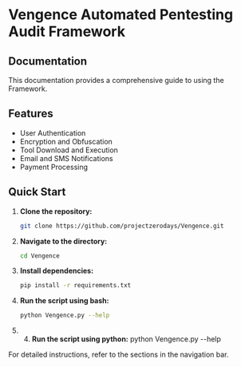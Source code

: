 # Vengence Automated Pentesting Audit Framework 

## Documentation

This documentation provides a comprehensive guide to using the Framework. 

## Features

- User Authentication
- Encryption and Obfuscation
- Tool Download and Execution
- Email and SMS Notifications
- Payment Processing

## Quick Start

1. **Clone the repository:**
    ```bash
    git clone https://github.com/projectzerodays/Vengence.git
    ```

2. **Navigate to the directory:**
    ```bash
    cd Vengence
    ```

3. **Install dependencies:**
    ```bash
    pip install -r requirements.txt
    ```

4. **Run the script using bash:**
    ```bash
    python Vengence.py --help
    ```

5. 4. **Run the script using python:**
    python Vengence.py --help

For detailed instructions, refer to the sections in the navigation bar.
